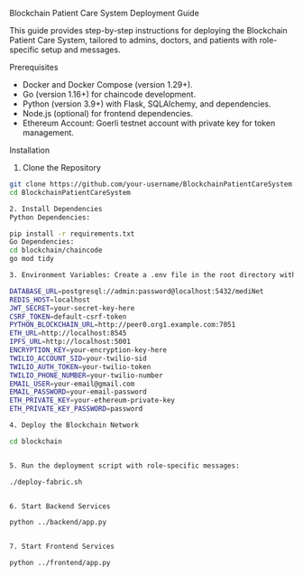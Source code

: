 Blockchain Patient Care System Deployment Guide

This guide provides step-by-step instructions for deploying the Blockchain Patient Care System, tailored to admins, doctors, and patients with role-specific setup and messages.

Prerequisites
- Docker and Docker Compose (version 1.29+).
- Go (version 1.16+) for chaincode development.
- Python (version 3.9+) with Flask, SQLAlchemy, and dependencies.
- Node.js (optional) for frontend dependencies.
- Ethereum Account: Goerli testnet account with private key for token management.

Installation

1. Clone the Repository
```bash
git clone https://github.com/your-username/BlockchainPatientCareSystem.git
cd BlockchainPatientCareSystem

2. Install Dependencies
Python Dependencies:

pip install -r requirements.txt
Go Dependencies:
cd blockchain/chaincode
go mod tidy

3. Environment Variables: Create a .env file in the root directory with:

DATABASE_URL=postgresql://admin:password@localhost:5432/mediNet
REDIS_HOST=localhost
JWT_SECRET=your-secret-key-here
CSRF_TOKEN=default-csrf-token
PYTHON_BLOCKCHAIN_URL=http://peer0.org1.example.com:7051
ETH_URL=http://localhost:8545
IPFS_URL=http://localhost:5001
ENCRYPTION_KEY=your-encryption-key-here
TWILIO_ACCOUNT_SID=your-twilio-sid
TWILIO_AUTH_TOKEN=your-twilio-token
TWILIO_PHONE_NUMBER=your-twilio-number
EMAIL_USER=your-email@gmail.com
EMAIL_PASSWORD=your-email-password
ETH_PRIVATE_KEY=your-ethereum-private-key
ETH_PRIVATE_KEY_PASSWORD=password

4. Deploy the Blockchain Network

cd blockchain


5. Run the deployment script with role-specific messages:

./deploy-fabric.sh


6. Start Backend Services

python ../backend/app.py


7. Start Frontend Services

python ../frontend/app.py

